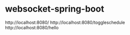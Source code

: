 # websocket-spring-boot

http://localhost:8080/
http://localhost:8080/toggleschedule
http://localhost:8080/hello